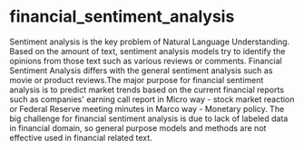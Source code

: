 # financial_sentiment_analysis

Sentiment analysis is the key problem of Natural Language Understanding. Based on the amount of  text, sentiment analysis models try to identify the opinions from those text such as various reviews or comments. Financial Sentiment Analysis differs with the general sentiment analysis such as movie or product reviews.The major purpose for financial sentiment analysis is to predict market trends based on the current financial reports such as companies' earning call report in Micro way - stock market reaction or Federal Reserve meeting minutes in Marco way - Monetary policy. The big challenge for financial sentiment analysis is due to lack of labeled data in financial domain, so general purpose models and methods are not effective used in financial related text. 
